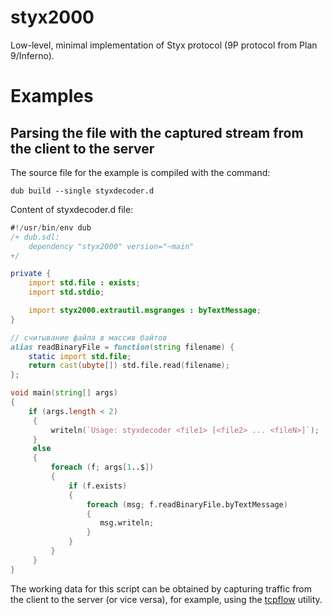 # styx2000
Low-level, minimal implementation of Styx protocol (9P protocol from Plan 9/Inferno).

# Examples
## Parsing the file with the captured stream from the client to the server
The source file for the example is compiled with the command:
```
dub build --single styxdecoder.d
```
Content of styxdecoder.d file:
```d
#!/usr/bin/env dub
/+ dub.sdl:
	dependency "styx2000" version="~main"
+/

private {
	import std.file : exists;
	import std.stdio;

	import styx2000.extrautil.msgranges : byTextMessage;
}

// считывание файла в массив байтов
alias readBinaryFile = function(string filename) {
	static import std.file;
	return cast(ubyte[]) std.file.read(filename);
};

void main(string[] args)
{
	if (args.length < 2)
	 {
		 writeln(`Usage: styxdecoder <file1> [<file2> ... <fileN>]`);
	 }
	 else
	 {
		 foreach (f; args[1..$])
		 {
			 if (f.exists)
			 {
				 foreach (msg; f.readBinaryFile.byTextMessage)
				 {
					msg.writeln;
				 }
			 }
		 }
	 }
}
```
The working data for this script can be obtained by capturing traffic from the client to the server (or vice versa), for example, using the [tcpflow](https://github.com/simsong/tcpflow) utility.
